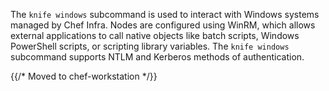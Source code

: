 The `knife windows` subcommand is used to interact with Windows systems
managed by Chef Infra. Nodes are configured using WinRM, which allows
external applications to call native objects like batch scripts, Windows
PowerShell scripts, or scripting library variables. The `knife windows`
subcommand supports NTLM and Kerberos methods of authentication.

{{/* Moved to chef-workstation */}}
